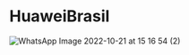 # HuaweiBrasil

![WhatsApp Image 2022-10-21 at 15 16 54 (2)](https://user-images.githubusercontent.com/102733869/197265115-9bb7bdac-cc29-4d26-a0fe-588a1147c8fc.jpeg)
